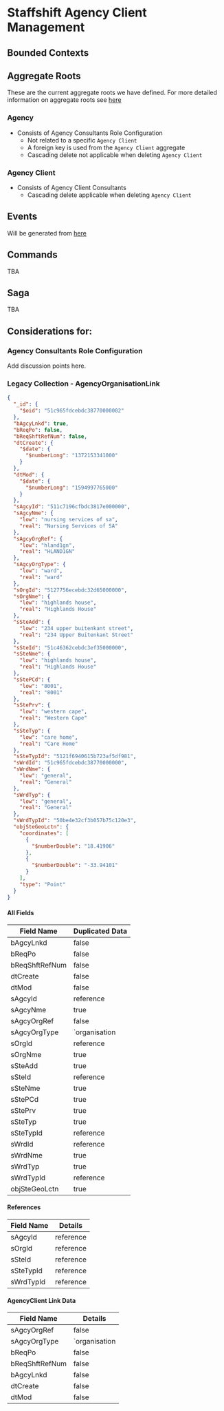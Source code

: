# Staffshift Agency Client Management


## Bounded Contexts

## Aggregate Roots
These are the current aggregate roots we have defined. For more detailed information on aggregate roots see [here]()

### Agency
* Consists of Agency Consultants Role Configuration
  * Not related to a specific `Agency Client`
  * A foreign key is used from the `Agency Client` aggregate
  * Cascading delete not applicable when deleting `Agency Client`

### Agency Client
* Consists of Agency Client Consultants
  * Cascading delete applicable when deleting `Agency Client`

## Events
Will be generated from [here](../src/Events.js)

## Commands
TBA

## Saga
TBA

## Considerations for:

### Agency Consultants Role Configuration
Add discussion points here.


### Legacy Collection - AgencyOrganisationLink
```json
{
  "_id": {
    "$oid": "51c965fdcebdc38770000002"
  },
  "bAgcyLnkd": true,
  "bReqPo": false,
  "bReqShftRefNum": false,
  "dtCreate": {
    "$date": {
      "$numberLong": "1372153341000"
    }
  },
  "dtMod": {
    "$date": {
      "$numberLong": "1594997765000"
    }
  },
  "sAgcyId": "511c7196cfbdc3817e000000",
  "sAgcyNme": {
    "low": "nursing services of sa",
    "real": "Nursing Services of SA"
  },
  "sAgcyOrgRef": {
    "low": "hland1gn",
    "real": "HLAND1GN"
  },
  "sAgcyOrgType": {
    "low": "ward",
    "real": "ward"
  },
  "sOrgId": "5127756ecebdc32d65000000",
  "sOrgNme": {
    "low": "highlands house",
    "real": "Highlands House"
  },
  "sSteAdd": {
    "low": "234 upper buitenkant street",
    "real": "234 Upper Buitenkant Street"
  },
  "sSteId": "51c46362cebdc3ef35000000",
  "sSteNme": {
    "low": "highlands house",
    "real": "Highlands House"
  },
  "sStePCd": {
    "low": "8001",
    "real": "8001"
  },
  "sStePrv": {
    "low": "western cape",
    "real": "Western Cape"
  },
  "sSteTyp": {
    "low": "care home",
    "real": "Care Home"
  },
  "sSteTypId": "5121f6940615b723af5df981",
  "sWrdId": "51c965fdcebdc38770000000",
  "sWrdNme": {
    "low": "general",
    "real": "General"
  },
  "sWrdTyp": {
    "low": "general",
    "real": "General"
  },
  "sWrdTypId": "50be4e32cf3b057b75c120e3",
  "objSteGeoLctn": {
    "coordinates": [
      {
        "$numberDouble": "18.41906"
      },
      {
        "$numberDouble": "-33.94101"
      }
    ],
    "type": "Point"
  }
}
```

#### All Fields
| Field Name | Duplicated Data |
| --- | --- |
| bAgcyLnkd | false |
| bReqPo | false |
| bReqShftRefNum | false |
| dtCreate | false |
| dtMod | false |
| sAgcyId | reference |
| sAgcyNme | true |
| sAgcyOrgRef | false |
| sAgcyOrgType | `organisation|site|ward` |
| sOrgId | reference |
| sOrgNme | true |
| sSteAdd | true |
| sSteId | reference |
| sSteNme | true |
| sStePCd | true |
| sStePrv | true |
| sSteTyp | true |
| sSteTypId | reference |
| sWrdId | reference |
| sWrdNme | true |
| sWrdTyp | true |
| sWrdTypId | reference |
| objSteGeoLctn | true |

#### References
| Field Name | Details |
| --- | --- |
| sAgcyId | reference |
| sOrgId | reference |
| sSteId | reference |
| sSteTypId | reference |
| sWrdTypId | reference |

#### AgencyClient Link Data
| Field Name | Details |
| --- | --- |
| sAgcyOrgRef | false |
| sAgcyOrgType | `organisation|site|ward` |
| bReqPo | false |
| bReqShftRefNum | false |
| bAgcyLnkd | false |
| dtCreate | false |
| dtMod | false |